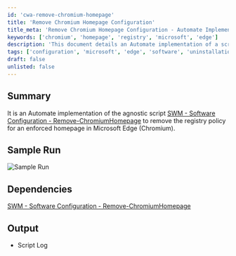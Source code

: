 ```yaml
---
id: 'cwa-remove-chromium-homepage'
title: 'Remove Chromium Homepage Configuration'
title_meta: 'Remove Chromium Homepage Configuration - Automate Implementation'
keywords: ['chromium', 'homepage', 'registry', 'microsoft', 'edge']
description: 'This document details an Automate implementation of a script designed to remove the registry policy that enforces a specific homepage in Microsoft Edge (Chromium). It includes a summary of the script, a sample run, dependencies, and expected output.'
tags: ['configuration', 'microsoft', 'edge', 'software', 'uninstallation']
draft: false
unlisted: false
---
```

## Summary

It is an Automate implementation of the agnostic script [SWM - Software Configuration - Remove-ChromiumHomepage](https://proval.itglue.com/DOC-5078775-10372205) to remove the registry policy for an enforced homepage in Microsoft Edge (Chromium).

## Sample Run

![Sample Run](..\..\..\static\img\Microsoft-Edge---Homepage---Remove\image_1.png)

## Dependencies

[SWM - Software Configuration - Remove-ChromiumHomepage](https://proval.itglue.com/DOC-5078775-10372205)

## Output

- Script Log


